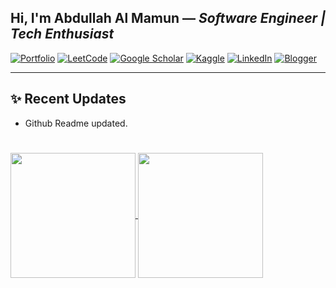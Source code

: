 ## Hi, I'm Abdullah Al Mamun — _Software Engineer | Tech Enthusiast_

[![Portfolio](https://img.shields.io/badge/🌐%20Portfolio-Visit-C5EE0E?style=for-the-badge)](https://mamun1113.github.io/)
[![LeetCode](https://img.shields.io/badge/💡%20LeetCode-Profile-FFA116?style=for-the-badge)](https://leetcode.com/u/Mamun1113/)
[![Google Scholar](https://img.shields.io/badge/📘%20Google%20Scholar-View-3983FE?style=for-the-badge)](https://scholar.google.com/citations?hl=en&user=pi_HcgYAAAAJ)
[![Kaggle](https://img.shields.io/badge/%20Kaggle-Profile-20BEFF?style=for-the-badge&logo=kaggle&logoColor=white)](https://www.kaggle.com/mamun1113)
[![LinkedIn](https://img.shields.io/badge/🔗%20LinkedIn-Connect-0A66C2?style=for-the-badge)](https://www.linkedin.com/in/mamun1113/)
[![Blogger](https://img.shields.io/badge/%20Blogger-Blog-F57D00?style=for-the-badge&logo=blogger&logoColor=white)](https://mamuntalks.blogspot.com/)


---

## ✨ Recent Updates

- Github Readme updated.

#
<a href="#">
  <img height=200 align="center" src="https://my-stats-43gk.vercel.app/api?username=Mamun1113&show_icons=true&theme=radical&hide=contribs,issues&show=discussions_answered&rank_icon=github&include_all_commits=true&card_width=150" />
</a>
<a href="#">
  <img height=200 align="center" src="https://my-stats-43gk.vercel.app/api/top-langs/?username=Mamun1113&hide=html,scss,css&langs_count=8&layout=compact&theme=radical&card_width=150" />
</a>
